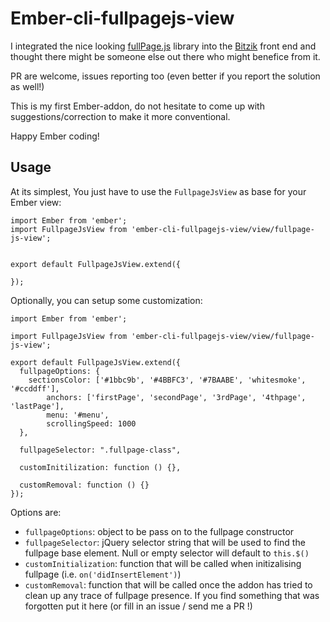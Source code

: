 # Ember-cli-fullpagejs-view

I integrated the nice looking [fullPage.js](http://alvarotrigo.com/fullPage/) library into the [Bitzik](http://bitzik.com) front end and thought there might be someone else out there who might benefice from it.

PR are welcome, issues reporting too (even better if you report the solution as well!)

This is my first Ember-addon, do not hesitate to come up with suggestions/correction to make it more conventional.

Happy Ember coding!


## Usage

At its simplest, You just have to use the `FullpageJsView` as base for your Ember view:

    import Ember from 'ember';
    import FullpageJsView from 'ember-cli-fullpagejs-view/view/fullpage-js-view';


    export default FullpageJsView.extend({

    });

Optionally, you can setup some customization:

    import Ember from 'ember';

    import FullpageJsView from 'ember-cli-fullpagejs-view/view/fullpage-js-view';

    export default FullpageJsView.extend({
      fullpageOptions: {
        sectionsColor: ['#1bbc9b', '#4BBFC3', '#7BAABE', 'whitesmoke', '#ccddff'],
    		anchors: ['firstPage', 'secondPage', '3rdPage', '4thpage', 'lastPage'],
    		menu: '#menu',
    		scrollingSpeed: 1000
      },

      fullpageSelector: ".fullpage-class",

      customInitilization: function () {},

      customRemoval: function () {}
    });

Options are:

  - `fullpageOptions`:  object to be pass on to the fullpage constructor
  - `fullpageSelector`: jQuery selector string that will be used to find the fullpage base element. Null or empty selector will default to `this.$()`
  - `customInitialization`: function that will be called when initizalising fullpage (i.e. `on('didInsertElement')`)
  - `customRemoval`: function that will be called once the addon has tried to clean up any trace of fullpage presence. If you find something that was forgotten put it here (or fill in an issue / send me a PR !)
